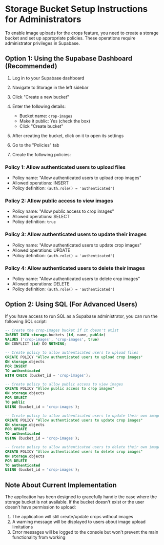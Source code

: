 # Storage Bucket Setup Instructions for Administrators

To enable image uploads for the crops feature, you need to create a storage bucket and set up appropriate policies. These operations require administrator privileges in Supabase.

## Option 1: Using the Supabase Dashboard (Recommended)

1. Log in to your Supabase dashboard
2. Navigate to Storage in the left sidebar
3. Click "Create a new bucket"
4. Enter the following details:
   - Bucket name: `crop-images`
   - Make it public: Yes (check the box)
   - Click "Create bucket"

5. After creating the bucket, click on it to open its settings
6. Go to the "Policies" tab
7. Create the following policies:

### Policy 1: Allow authenticated users to upload files
- Policy name: "Allow authenticated users to upload crop images"
- Allowed operations: INSERT
- Policy definition: `(auth.role() = 'authenticated')`

### Policy 2: Allow public access to view images
- Policy name: "Allow public access to crop images"
- Allowed operations: SELECT
- Policy definition: `true`

### Policy 3: Allow authenticated users to update their images
- Policy name: "Allow authenticated users to update crop images"
- Allowed operations: UPDATE
- Policy definition: `(auth.role() = 'authenticated')`

### Policy 4: Allow authenticated users to delete their images
- Policy name: "Allow authenticated users to delete crop images"
- Allowed operations: DELETE
- Policy definition: `(auth.role() = 'authenticated')`

## Option 2: Using SQL (For Advanced Users)

If you have access to run SQL as a Supabase administrator, you can run the following SQL script:

```sql
-- Create the crop-images bucket if it doesn't exist
INSERT INTO storage.buckets (id, name, public)
VALUES ('crop-images', 'crop-images', true)
ON CONFLICT (id) DO NOTHING;

-- Create policy to allow authenticated users to upload files
CREATE POLICY "Allow authenticated users to upload crop images"
ON storage.objects
FOR INSERT
TO authenticated
WITH CHECK (bucket_id = 'crop-images');

-- Create policy to allow public access to view images
CREATE POLICY "Allow public access to crop images"
ON storage.objects
FOR SELECT
TO public
USING (bucket_id = 'crop-images');

-- Create policy to allow authenticated users to update their own images
CREATE POLICY "Allow authenticated users to update crop images"
ON storage.objects
FOR UPDATE
TO authenticated
USING (bucket_id = 'crop-images');

-- Create policy to allow authenticated users to delete their own images
CREATE POLICY "Allow authenticated users to delete crop images"
ON storage.objects
FOR DELETE
TO authenticated
USING (bucket_id = 'crop-images');
```

## Note About Current Implementation

The application has been designed to gracefully handle the case where the storage bucket is not available. If the bucket doesn't exist or the user doesn't have permission to upload:

1. The application will still create/update crops without images
2. A warning message will be displayed to users about image upload limitations
3. Error messages will be logged to the console but won't prevent the main functionality from working 